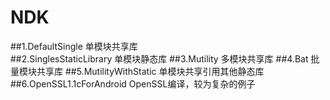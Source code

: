 # NDK 
##1.DefaultSingle 单模块共享库  
##2.SinglesStaticLibrary 单模块静态库
##3.Mutility 多模块共享库
##4.Bat      批量模块共享库
##5.MutilityWithStatic  单模块共享引用其他静态库
##6.OpenSSL1.1cForAndroid  OpenSSL编译，较为复杂的例子



